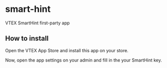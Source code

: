 # smart-hint

VTEX SmartHint first-party app

## How to install

Open the VTEX App Store and install this app on your store.

Now, open the app settings on your admin and fill in the your SmartHint key.